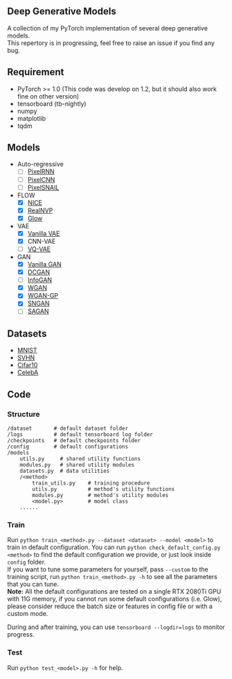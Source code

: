 ## Deep Generative Models
A collection of my PyTorch implementation of several deep generative models.  
This repertory is in progressing, feel free to raise an issue if you find any bug. 

## Requirement  
* PyTorch >= 1.0 (This code was develop on 1.2, but it should also work fine on other version)
* tensorboard (tb-nightly)
* numpy
* matplotlib
* tqdm

## Models
* Auto-regressive
  * [ ] [PixelRNN](http://arxiv.org/abs/1601.06759)
  * [ ] [PixelCNN](http://arxiv.org/abs/1601.06759)
  * [ ] [PixelSNAIL](http://arxiv.org/abs/1712.09763)
* FLOW
  - [x] [NICE](https://arxiv.org/abs/1410.8516)
  - [x] [RealNVP](http://arxiv.org/abs/1605.08803)
  - [x] [Glow](http://arxiv.org/abs/1807.03039)
* VAE
  * [x] [Vanilla VAE](http://arxiv.org/abs/1312.6114)
  * [x] CNN-VAE
  * [ ] [VQ-VAE](http://arxiv.org/abs/1711.00937)
* GAN
  * [x] [Vanilla GAN](https://arxiv.org/abs/1406.2661)
  * [x] [DCGAN](https://arxiv.org/abs/1511.06434)
  * [ ] [InfoGAN](http://arxiv.org/abs/1606.03657)
  * [x] [WGAN](http://arxiv.org/abs/1701.07875)
  * [x] [WGAN-GP](https://arxiv.org/abs/1704.00028)
  * [x] [SNGAN](http://arxiv.org/abs/1802.05957)
  * [ ] [SAGAN](http://arxiv.org/abs/1805.08318)
  
## Datasets  
* [MNIST](http://yann.lecun.com/exdb/mnist/)
* [SVHN](http://ufldl.stanford.edu/housenumbers/)
* [Cifar10](https://www.cs.toronto.edu/~kriz/cifar.html)
* [CelebA](http://mmlab.ie.cuhk.edu.hk/projects/CelebA.html)

## Code  
### Structure  
```
/dataset       # default dataset folder
/logs          # default tensorboard log folder
/checkpoints   # default checkpoints folder
/config        # default configurations
/models
    utils.py     # shared utility functions
    modules.py   # shared utility modules
    datasets.py  # data utilities
    /<method>
        train_utils.py    # training procedure
        utils.py          # method's utility functions
        modules.py        # method's utility modules
        <model.py>        # model class
    ......
```
### Train  
Run `python train_<method>.py --dataset <dataset> --model <model>` to train in default configuration.
You can run `python check_default_config.py <method>` to find the default configuration we provide, or just look inside `config` folder.  
If you want to tune some parameters for yourself, pass `--custom` to the training script, run `python train_<method>.py -h` to see all the parameters that you can tune.  
**Note:** All the default configurations are tested on a single RTX 2080Ti GPU with 11G memory, if you cannot run some default configurations (i.e. Glow), please consider reduce the batch size or features in config file or with a custom mode.  

During and after training, you can use `tensorboard --logdir=logs` to monitor progress.

### Test  
Run `python test_<model>.py -h` for help.